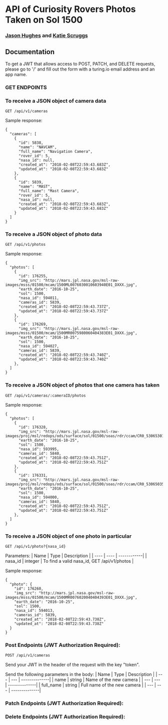 # API of Curiosity Rovers Photos Taken on Sol 1500
### [Jason Hughes](https://github.com/jasonhughes1) and [Katie Scruggs](https://github.com/katiescruggs)

## Documentation

To get a JWT that allows access to POST, PATCH, and DELETE requests, please go to '/' and fill out the form with a turing.io email address and an app name.

### GET ENDPOINTS
### To receive a JSON object of camera data
`GET /api/v1/cameras`

Sample response: 
```
{
  "cameras": [
    {
      "id": 5838,
      "name": "NAVCAM",
      "full_name": "Navigation Camera",
      "rover_id": 5,
      "nasa_id": null,
      "created_at": "2018-02-08T22:59:43.683Z",
      "updated_at": "2018-02-08T22:59:43.683Z"
    },
    {
      "id": 5839,
      "name": "MAST",
      "full_name": "Mast Camera",
      "rover_id": 5,
      "nasa_id": null,
      "created_at": "2018-02-08T22:59:43.683Z",
      "updated_at": "2018-02-08T22:59:43.683Z"
    }
  ]
}   
```
### To receive a JSON object of photo data
`GET /api/v1/photos`

Sample response:
```
{
  "photos": [
    {
      "id": 176255,
      "img_src": "http://mars.jpl.nasa.gov/msl-raw-images/msss/01500/mcam/1500ML0076030010603940E01_DXXX.jpg",
      "earth_date": "2016-10-25",
      "sol": 1500,
      "nasa_id": 594011,
      "cameras_id": 5839,
      "created_at": "2018-02-08T22:59:43.737Z",
      "updated_at": "2018-02-08T22:59:43.737Z"
    },
    {
      "id": 176269,
      "img_src": "http://mars.jpl.nasa.gov/msl-raw-images/msss/01500/mcam/1500MR0075980060404383E01_DXXX.jpg",
      "earth_date": "2016-10-25",
      "sol": 1500,
      "nasa_id": 594027,
      "cameras_id": 5839,
      "created_at": "2018-02-08T22:59:43.740Z",
      "updated_at": "2018-02-08T22:59:43.740Z"
    },
  ]
}
```

### To receive a JSON object of photos that one camera has taken
`GET /api/v1/cameras/:cameraID/photos`

Sample response:
```
{
  "photos": [
    {
      "id": 176328,
      "img_src": "http://mars.jpl.nasa.gov/msl-raw-images/proj/msl/redops/ods/surface/sol/01500/soas/rdr/ccam/CR0_530653019PRC_F0582136CCAM02500L1.PNG",
      "earth_date": "2016-10-25",
      "sol": 1500,
      "nasa_id": 593995,
      "cameras_id": 5840,
      "created_at": "2018-02-08T22:59:43.751Z",
      "updated_at": "2018-02-08T22:59:43.751Z"
    },
    {
      "id": 176331,
      "img_src": "http://mars.jpl.nasa.gov/msl-raw-images/proj/msl/redops/ods/surface/sol/01500/soas/rdr/ccam/CR0_530650354PRC_F0582136CCAM01500L1.PNG",
      "earth_date": "2016-10-25",
      "sol": 1500,
      "nasa_id": 594000,
      "cameras_id": 5840,
      "created_at": "2018-02-08T22:59:43.751Z",
      "updated_at": "2018-02-08T22:59:43.751Z"
    },
  ]
}
```

### To receive a JSON object of one photo in particular
`GET /api/v1/photo?{nasa_id}`

Parameters:
| Name | Type | Description |
| ---- | ---- | ------------|
| nasa_id | integer | To find a valid nasa_id, GET /api/v1/photos |

Sample response: 
```
{
  "photo": {
    "id": 176260,
    "img_src": "http://mars.jpl.nasa.gov/msl-raw-images/msss/01500/mcam/1500MR0076020040404393E01_DXXX.jpg",
    "earth_date": "2016-10-25",
    "sol": 1500,
    "nasa_id": 594013,
    "cameras_id": 5839,
    "created_at": "2018-02-08T22:59:43.738Z",
    "updated_at": "2018-02-08T22:59:43.738Z"
  }
}
```

### Post Endpoints (JWT Authorization Required):
`POST /api/v1/cameras`

Send your JWT in the header of the request with the key "token".

Send the following parameters in the body:
| Name | Type | Description |
| --- | --- | --------------|
| name | string | Name of the new camera |
| --- | --- | --------------|
| full_name | string | Full name of the new camera |
| --- | --- | --------------|

### Patch Endpoints (JWT Authorization Required):

### Delete Endpoints (JWT Authorization Required):
